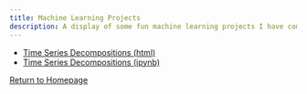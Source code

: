 ```yaml
---
title: Machine Learning Projects
description: A display of some fun machine learning projects I have completed
---
```


- [Time Series Decompositions (html)](TimeSeriesDecomposition.html)
- [Time Series Decompositions (ipynb)](TimeSeriesDecomposition.ipynb)


[Return to Homepage](https://nicholascirigliano.github.io/)  
